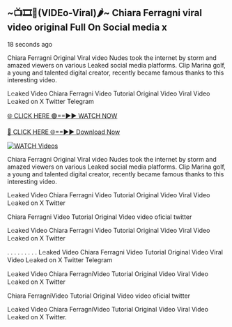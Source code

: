 ## ~📺🎞️👙(VIDEo-Viral)🌶~ Chiara Ferragni viral video original Full On Social media x 

18 seconds ago

Chiara Ferragni Original Viral video Nudes took the internet by storm and amazed viewers on various Leaked social media platforms. Clip Marina golf, a young and talented digital creator, recently became famous thanks to this interesting video.

L𝚎aked Video Chiara Ferragni Video Tutorial Original Video Viral Video L𝚎aked on X Twitter Telegram

[🌐 CLICK HERE 🟢==►► WATCH NOW](https://cutt.ly/0rtR8jlR)

[🔴 CLICK HERE 🌐==►► Download Now](https://cutt.ly/SrtR4cwq)

[![WATCH Videos](https://i.imgur.com/dJHk4Zq.gif)](https://cutt.ly/0rtR8jlR)

Chiara Ferragni Original Viral video Nudes took the internet by storm and amazed viewers on various Leaked social media platforms. Clip Marina golf, a young and talented digital creator, recently became famous thanks to this interesting video.

L𝚎aked Video Chiara Ferragni Video Tutorial Original Video Viral Video L𝚎aked on X Twitter

Chiara Ferragni Video Tutorial Original Video video oficial twitter

L𝚎aked Video Chiara Ferragni Video Tutorial Original Video Viral Video L𝚎aked on X Twitter

. . . . . . . . . L𝚎aked Video Chiara Ferragni Video Tutorial Original Video Viral Video L𝚎aked on X Twitter Telegram

L𝚎aked Video Chiara FerragniVideo Tutorial Original Video Viral Video L𝚎aked on X Twitter

Chiara FerragniVideo Tutorial Original Video video oficial twitter

L𝚎aked Video Chiara FerragniVideo Tutorial Original Video Viral Video L𝚎aked on X Twitter.
